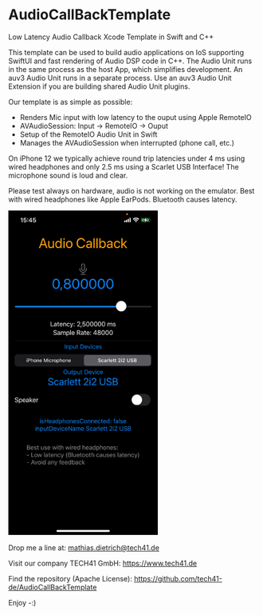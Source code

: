 # AudioCallBackTemplate
Low Latency Audio Callback Xcode Template in Swift and C++

This template can be used to build audio applications on IoS supporting SwiftUI and fast rendering of Audio DSP code in C++.
The Audio Unit runs in the same process as the host App, which simplifies development.
An auv3 Audio Unit runs in a separate process. Use an auv3 Audio Unit Extension if you are building shared Audio Unit plugins.

Our template is as simple as possible:

- Renders Mic input with low latency to the ouput using Apple RemoteIO 
- AVAudioSession: Input -> RemoteIO -> Ouput
- Setup of the RemoteIO Audio Unit in Swift
- Manages the AVAudioSession when interrupted (phone call, etc.)

On iPhone 12 we typically achieve round trip latencies under 4 ms using wired headphones and only 2.5 ms using a Scarlet USB Interface!
The microphone sound is loud and clear.

Please test always on hardware, audio is not working on the emulator.
Best with wired headphones like Apple EarPods.
Bluetooth causes latency.

<img src="https://raw.githubusercontent.com/tech41-de/AudioCallBackTemplate/master/AudioCallbackTemplate.png" alt="Audio Callback Template Screenshot" width="300" height="auto">

Drop me a line at: mathias.dietrich@tech41.de

Visit our company TECH41 GmbH: https://www.tech41.de

Find the repository (Apache License): https://github.com/tech41-de/AudioCallBackTemplate

Enjoy -:)

